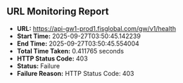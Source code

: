 ## URL Monitoring Report

- **URL:** https://api-gw1-prod1.fisglobal.com/gw/v1/health
- **Start Time:** 2025-09-27T03:50:45.142239
- **End Time:** 2025-09-27T03:50:45.554004
- **Total Time Taken:** 0.411765 seconds
- **HTTP Status Code:** 403
- **Status:** Failure
- **Failure Reason:** HTTP Status Code: 403
